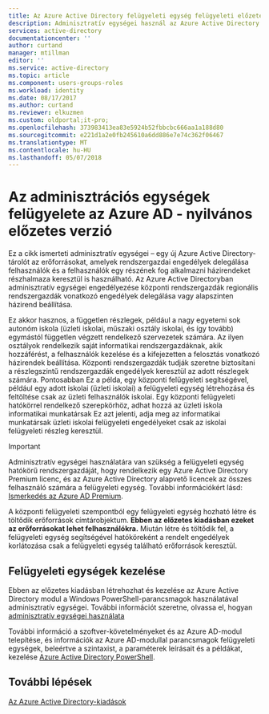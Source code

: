 ```yaml
---
title: Az Azure Active Directory felügyeleti egység felügyeleti előzetes verzió
description: Adminisztratív egységei használ az Azure Active Directory engedélyeit részletesebb delegálása
services: active-directory
documentationcenter: ''
author: curtand
manager: mtillman
editor: ''
ms.service: active-directory
ms.topic: article
ms.component: users-groups-roles
ms.workload: identity
ms.date: 08/17/2017
ms.author: curtand
ms.reviewer: elkuzmen
ms.custom: oldportal;it-pro;
ms.openlocfilehash: 373983413ea83e5924b52fbbcbc666aa1a188d80
ms.sourcegitcommit: e221d1a2e0fb245610a6dd886e7e74c362f06467
ms.translationtype: MT
ms.contentlocale: hu-HU
ms.lasthandoff: 05/07/2018
---
```

# <a name="administrative-units-management-in-azure-ad---public-preview"></a>Az adminisztrációs egységek felügyelete az Azure AD - nyilvános előzetes verzió
Ez a cikk ismerteti adminisztratív egységei – egy új Azure Active Directory-tárolót az erőforrásokat, amelyek rendszergazdai engedélyek delegálása felhasználók és a felhasználók egy részének fog alkalmazni házirendeket részhalmaza keresztül is használható. Az Azure Active Directoryban adminisztratív egységei engedélyezése központi rendszergazdák regionális rendszergazdák vonatkozó engedélyek delegálása vagy alapszinten házirend beállítása.

Ez akkor hasznos, a független részlegek, például a nagy egyetemi sok autonóm iskola (üzleti iskolai, műszaki osztály iskolai, és így tovább) egymástól független végzett rendelkező szervezetek számára. Az ilyen osztályok rendelkezik saját informatikai rendszergazdáknak, akik hozzáférést, a felhasználók kezelése és a kifejezetten a felosztás vonatkozó házirendek beállítása. Központi rendszergazdák tudják szeretne biztosítani a részlegszintű rendszergazdák engedélyek keresztül az adott részlegek számára. Pontosabban Ez a példa, egy központi felügyeleti segítségével, például egy adott iskolai (üzleti iskolai) a felügyeleti egység létrehozása és feltöltése csak az üzleti felhasználók iskolai. Egy központi felügyeleti hatókörrel rendelkező szerepkörhöz, adhat hozzá az üzleti iskola informatikai munkatársak Ez azt jelenti, adja meg az informatikai munkatársak üzleti iskolai felügyeleti engedélyeket csak az iskolai felügyeleti részleg keresztül.

> [!IMPORTANT]
> Adminisztratív egységei használatára van szükség a felügyeleti egység hatókörű rendszergazdáját, hogy rendelkezik egy Azure Active Directory Premium licenc, és az Azure Active Directory alapvető licencek az összes felhasználó számára a felügyeleti egység. További információkért lásd: [Ismerkedés az Azure AD Premium](active-directory-get-started-premium.md).
>


A központi felügyeleti szempontból egy felügyeleti egység hozható létre és töltődik erőforrások címtárobjektum. **Ebben az előzetes kiadásban ezeket az erőforrásokat lehet felhasználókra.** Miután létre és töltődik fel, a felügyeleti egység segítségével hatóköreként a rendelt engedélyek korlátozása csak a felügyeleti egység található erőforrások keresztül.

## <a name="managing-administrative-units"></a>Felügyeleti egységek kezelése
Ebben az előzetes kiadásban létrehozhat és kezelése az Azure Active Directory modul a Windows PowerShell-parancsmagok használatával adminisztratív egységei. További információt szeretne, olvassa el, hogyan [adminisztratív egységei használata](https://docs.microsoft.com/powershell/azure/active-directory/working-with-administrative-units?view=azureadps-2.0)

További információ a szoftver-követelményeket és az Azure AD-modul telepítése, és információk az Azure AD-modullal parancsmagok felügyeleti egységek, beleértve a szintaxist, a paraméterek leírásait és a példákat, kezelése [Azure Active Directory PowerShell](https://docs.microsoft.com/powershell/azure/active-directory/overview?view=azureadps-2.0).

## <a name="next-steps"></a>További lépések
[Az Azure Active Directory-kiadások](active-directory-editions.md)
